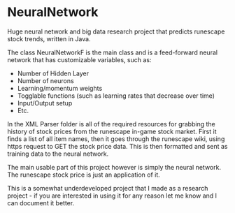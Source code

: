 # NeuralNetwork
Huge neural network and big data research project that predicts runescape stock trends, written in Java.

The class NeuralNetworkF is the main class and is a feed-forward neural network that has customizable variables, such as:
  - Number of Hidden Layer
  - Number of neurons
  - Learning/momentum weights
  - Togglable functions (such as learning rates that decrease over time)
  - Input/Output setup
  - Etc.

In the XML Parser folder is all of the required resources for grabbing the history of stock prices from the runescape in-game stock market. First it finds a list of all item names, then it goes through the runescape wiki, using https request to GET the stock price data. This is then formatted and sent as training data to the neural network.

The main usable part of this project however is simply the neural network. The runescape stock price is just an application of it. 

This is a somewhat underdeveloped project that I made as a research project - if you are interested in using it for any reason let me know and I can document it better.
